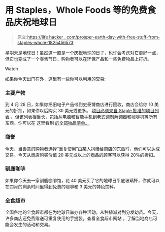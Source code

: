 # 用 Staples，Whole Foods 等的免费食品庆祝地球日

> 原文:[https://life hacker . com/prosper-earth-day-with-free-stuff-from-staples-whole-1825456573](https://lifehacker.com/celebrate-earth-day-with-free-stuff-from-staples-whole-1825456573)

星期天是地球日！虽然这一直是一个庆祝地球的日子，也许会考虑对它更好一点，但它也变成了一个零售节日，购物者可以在环保产品和一些免费物品上打折。

Watch

如果你今天出门在外，这里有一些你可以利用的交易:

### 主要产物

到 4 月 28 日，如果你把旧电子产品带到史泰博商店进行回收，商店会给你 10 美元的折扣，如果你以后购买 30 美元或更多。 [项目必须来自 Staple 批准的项目列表](https://www.staples.com/sbd/cre/marketing/sustainability-center/earth-day/index.html) ，但该列表相当长，包括从电脑和智能手机到老式调制解调器和咖啡机等所有东西。你可以在 这里看到 [的全部物品清单。](https://www.staples.com/sbd/cre/marketing/sustainability-center/earth-day/index.html)

### 商誉

今天，当善意的购物者选择“重复使用”由某人捐赠给商店的东西时，他们可以达成交易。今天从商店购买价值 20 美元或以上的商品的顾客可以获得 20%的折扣。

### 驯鹿咖啡

如果你今天去一家驯鹿咖啡馆，花 40 美元买了它的地球日平底玻璃杯，你就可以在四月的剩余时间里得到免费的咖啡和 3 美元的特色饮料。

### 全食超市

全国各地的全食超市都在为地球日举办各种活动，从种植派对到分发幼苗。今天，许多商店还免费赠送可重复使用的手提袋。查看全食超市网站 ，了解当地商店可能会发生的活动和交易。